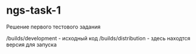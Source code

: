 # ngs-task-1
Решение первого тестового задания

/builds/development  - исходный код
/builds/distribution - здесь находтся версия для запуска
